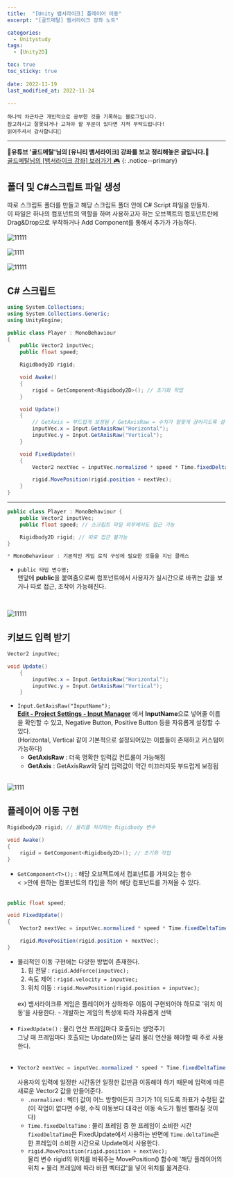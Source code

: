 ```yaml
---
title:  "[Unity 뱀서라이크] 플레이어 이동" 
excerpt: "[골드메탈] 뱀서라이크 강좌 노트"

categories:
  - Unitystudy
tags:
  - [Unity2D]

toc: true
toc_sticky: true
 
date: 2022-11-19
last_modified_at: 2022-11-24

---
```

```
하나씩 차근차근 개인적으로 공부한 것을 기록하는 블로그입니다.
참고하시고 잘못되거나 고쳐야 할 부분이 있다면 지적 부탁드립니다!
읽어주셔서 감사합니다🙂
```
***
🌟**유튜브 '골드메탈'님의 [유니티 뱀서라이크] 강좌를 보고 정리해놓은 글입니다.**🌟<br>
<a href="https://www.youtube.com/watch?v=qOTbP9ciJ88" class="btn btn--warning">골드메탈님의 [뱀서라이크 강좌] 보러가기 🎮</a>
{: .notice--primary}

## 폴더 및 C#스크립트 파일 생성
따로 스크립트 폴더를 만들고 해당 스크립트 폴더 안에 C# Script 파일을 만들자.<br>
이 파일은 하나의 컴포넌트의 역할을 하며 사용하고자 하는 오브젝트의 컴포넌트란에 Drag&Drop으로 부착하거나 Add Component를 통해서 추가가 가능하다.<br><br>
![11111](https://user-images.githubusercontent.com/67769404/203803818-6b864a3e-b99a-4917-b4fa-a581d15e7563.png)<br><br>
![1111](https://user-images.githubusercontent.com/67769404/203803779-c0cdd3a5-6df0-4136-8f68-1c52731593db.png)<br><br>
![11111](https://user-images.githubusercontent.com/67769404/203804735-786482f8-9ab8-4124-b5c2-404ba3d567b6.png)

## C# 스크립트
```c#
using System.Collections;
using System.Collections.Generic;
using UnityEngine;

public class Player : MonoBehaviour
{
    public Vector2 inputVec;
    public float speed;

    Rigidbody2D rigid;

    void Awake()
    {
        rigid = GetComponent<Rigidbody2D>(); // 초기화 작업
    }

    void Update()
    {
        // GetAxis = 부드럽게 보정됨 / GetAxisRaw = 수치가 알맞게 끊어지도록 설정됨
        inputVec.x = Input.GetAxisRaw("Horizontal");
        inputVec.y = Input.GetAxisRaw("Vertical");
    }

    void FixedUpdate()
    {
        Vector2 nextVec = inputVec.normalized * speed * Time.fixedDeltaTime;

        rigid.MovePosition(rigid.position + nextVec);
    }
}

```
***
```c#
public class Player : MonoBehaviour {
    public Vector2 inputVec;
    public float speed; // 스크립트 파일 외부에서도 접근 가능

    Rigidbody2D rigid; // 따로 접근 불가능
}

* MonoBehaviour : 기본적인 게임 로직 구성에 필요한 것들을 지닌 클래스
```
- `public 타입 변수명;`
    <br>
    맨앞에 **public**을 붙여줌으로써 컴포넌트에서 사용자가 실시간으로 바뀌는 값을 보거나 따로 접근, 조작이 가능해진다.
<br>

![11111](https://user-images.githubusercontent.com/67769404/203805560-f04fa216-a779-4f21-8f58-cef95593a0f7.png)

## 키보드 입력 받기
```c#
Vector2 inputVec;

void Update()
    {
        inputVec.x = Input.GetAxisRaw("Horizontal");
        inputVec.y = Input.GetAxisRaw("Vertical");
    }
```
- `Input.GetAxisRaw("InputName");`
    <br>
    **<u>Edit - Project Settings - Input Manager</u>** 에서 **InputName**으로 넣어줄 이름을 확인할 수 있고, Negative Button, Positive Button 등을 자유롭게 설정할 수 있다.<br>
    (Horizontal, Vertical 같이 기본적으로 설정되어있는 이름들이 존재하고 커스텀이 가능하다)
    - **GetAxisRaw** : 더욱 명확한 입력값 컨트롤이 가능해짐
    - **GetAxis** : GetAxisRaw와 달리 입력값이 약간 미끄러지듯 부드럽게 보정됨
    <br>
    
![1111](https://user-images.githubusercontent.com/67769404/203806457-40eded8d-f524-4c07-8dbe-31028742e913.png)
<br>

## 플레이어 이동 구현
```c#
Rigidbody2D rigid; // 물리를 처리하는 Rigidbody 변수

void Awake()
{
    rigid = GetComponent<Rigidbody2D>(); // 초기화 작업
}
```
- `GetComponent<T>();` : 해당 오브젝트에서 컴포넌트를 가져오는 함수
    <br>
    < >안에 원하는 컴포넌트의 타입을 적어 해당 컴포넌트를 가져올 수 있다.
    <br><br>

```c#
public float speed;

void FixedUpdate()
{
    Vector2 nextVec = inputVec.normalized * speed * Time.fixedDeltaTime;

    rigid.MovePosition(rigid.position + nextVec);
}
```
- 물리적인 이동 구현에는 다양한 방법이 존재한다.
    1. 힘 전달 : `rigid.AddForce(inputVec);`
    2. 속도 제어 : `rigid.velocity = inputVec;`
    3. 위치 이동 : `rigid.MovePosition(rigid.position + inputVec);`
    <br>
    ex) 뱀서라이크류 게임은 플레이어가 상하좌우 이동이 구현되어야 하므로 '위치 이동'을 사용한다.
    - 개발하는 게임의 특성에 따라 자유롭게 선택
    <br><br>
- `FixedUpdate()` : 물리 연산 프레임마다 호출되는 생명주기
    <br>
    그냥 매 프레임마다 호출되는 Update()와는 달리 물리 연산을 해야할 때 주로 사용한다.
    <br><br>
-   ```c#
    Vector2 nextVec = inputVec.normalized * speed * Time.fixedDeltaTime
    ```
    사용자의 입력에 일정한 시간동안 일정한 값만큼 이동해야 하기 때문에 입력에 따른 새로운 Vector2 값을 만들어준다.
    - `.normalized` : 벡터 값이 어느 방향이든지 크기가 1이 되도록 좌표가 수정된 값 (이 작업이 없다면 수평, 수직 이동보다 대각선 이동 속도가 훨씬 빨라질 것이다)
    - `Time.fixedDeltaTime` : 물리 프레임 중 한 프레임이 소비한 시간
        <br>
        `fixedDeltaTime`은 FixedUpdate에서 사용하는 반면에 `Time.deltaTime`은 한 프레임이 소비한 시간으로 Update에서 사용한다.
    - `rigid.MovePosition(rigid.position + nextVec);`
        <br>
        물리 변수 rigid의 위치를 바꿔주는 MovePosition() 함수에 '해당 플레이어의 위치 + 물리 프레임에 따라 바뀐 벡터값'을 넣어 위치를 옮겨준다.

<br><br>